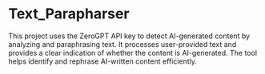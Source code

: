 # Text_Parapharser
This project uses the ZeroGPT API key to detect AI-generated content by analyzing and paraphrasing text. It processes user-provided text and provides a clear indication of whether the content is AI-generated. The tool helps identify and rephrase AI-written content efficiently.
